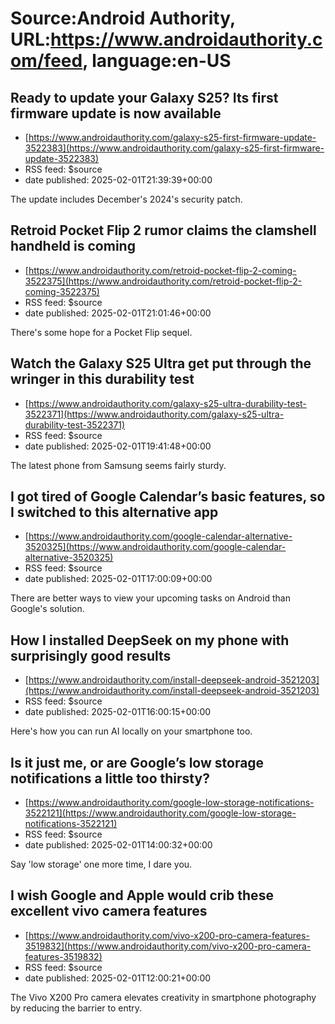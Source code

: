 # Source:Android Authority, URL:https://www.androidauthority.com/feed, language:en-US

## Ready to update your Galaxy S25? Its first firmware update is now available
 - [https://www.androidauthority.com/galaxy-s25-first-firmware-update-3522383](https://www.androidauthority.com/galaxy-s25-first-firmware-update-3522383)
 - RSS feed: $source
 - date published: 2025-02-01T21:39:39+00:00

The update includes December's 2024's security patch.

## Retroid Pocket Flip 2 rumor claims the clamshell handheld is coming
 - [https://www.androidauthority.com/retroid-pocket-flip-2-coming-3522375](https://www.androidauthority.com/retroid-pocket-flip-2-coming-3522375)
 - RSS feed: $source
 - date published: 2025-02-01T21:01:46+00:00

There's some hope for a Pocket Flip sequel.

## Watch the Galaxy S25 Ultra get put through the wringer in this durability test
 - [https://www.androidauthority.com/galaxy-s25-ultra-durability-test-3522371](https://www.androidauthority.com/galaxy-s25-ultra-durability-test-3522371)
 - RSS feed: $source
 - date published: 2025-02-01T19:41:48+00:00

The latest phone from Samsung seems fairly sturdy.

## I got tired of Google Calendar’s basic features, so I switched to this alternative app
 - [https://www.androidauthority.com/google-calendar-alternative-3520325](https://www.androidauthority.com/google-calendar-alternative-3520325)
 - RSS feed: $source
 - date published: 2025-02-01T17:00:09+00:00

There are better ways to view your upcoming tasks on Android than Google's solution.

## How I installed DeepSeek on my phone with surprisingly good results
 - [https://www.androidauthority.com/install-deepseek-android-3521203](https://www.androidauthority.com/install-deepseek-android-3521203)
 - RSS feed: $source
 - date published: 2025-02-01T16:00:15+00:00

Here's how you can run AI locally on your smartphone too.

## Is it just me, or are Google’s low storage notifications a little too thirsty?
 - [https://www.androidauthority.com/google-low-storage-notifications-3522121](https://www.androidauthority.com/google-low-storage-notifications-3522121)
 - RSS feed: $source
 - date published: 2025-02-01T14:00:32+00:00

Say 'low storage' one more time, I dare you.

## I wish Google and Apple would crib these excellent vivo camera features
 - [https://www.androidauthority.com/vivo-x200-pro-camera-features-3519832](https://www.androidauthority.com/vivo-x200-pro-camera-features-3519832)
 - RSS feed: $source
 - date published: 2025-02-01T12:00:21+00:00

The Vivo X200 Pro camera elevates creativity in smartphone photography by reducing the barrier to entry.

